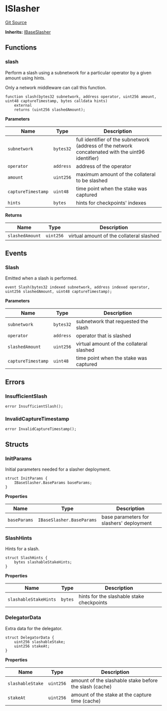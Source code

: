 # ISlasher
[Git Source](https://github.com/symbioticfi/core/blob/f05307516bbf31fe6a8fa180eab4a8d7068a66a2/src/interfaces/slasher/ISlasher.sol)

**Inherits:**
[IBaseSlasher](/Users/andreikorokhov/symbiotic/core/docs/autogen/src/src/interfaces/slasher/IBaseSlasher.sol/interface.IBaseSlasher.md)


## Functions
### slash

Perform a slash using a subnetwork for a particular operator by a given amount using hints.

Only a network middleware can call this function.


```solidity
function slash(bytes32 subnetwork, address operator, uint256 amount, uint48 captureTimestamp, bytes calldata hints)
    external
    returns (uint256 slashedAmount);
```
**Parameters**

|Name|Type|Description|
|----|----|-----------|
|`subnetwork`|`bytes32`|full identifier of the subnetwork (address of the network concatenated with the uint96 identifier)|
|`operator`|`address`|address of the operator|
|`amount`|`uint256`|maximum amount of the collateral to be slashed|
|`captureTimestamp`|`uint48`|time point when the stake was captured|
|`hints`|`bytes`|hints for checkpoints' indexes|

**Returns**

|Name|Type|Description|
|----|----|-----------|
|`slashedAmount`|`uint256`|virtual amount of the collateral slashed|


## Events
### Slash
Emitted when a slash is performed.


```solidity
event Slash(bytes32 indexed subnetwork, address indexed operator, uint256 slashedAmount, uint48 captureTimestamp);
```

**Parameters**

|Name|Type|Description|
|----|----|-----------|
|`subnetwork`|`bytes32`|subnetwork that requested the slash|
|`operator`|`address`|operator that is slashed|
|`slashedAmount`|`uint256`|virtual amount of the collateral slashed|
|`captureTimestamp`|`uint48`|time point when the stake was captured|

## Errors
### InsufficientSlash

```solidity
error InsufficientSlash();
```

### InvalidCaptureTimestamp

```solidity
error InvalidCaptureTimestamp();
```

## Structs
### InitParams
Initial parameters needed for a slasher deployment.


```solidity
struct InitParams {
    IBaseSlasher.BaseParams baseParams;
}
```

**Properties**

|Name|Type|Description|
|----|----|-----------|
|`baseParams`|`IBaseSlasher.BaseParams`|base parameters for slashers' deployment|

### SlashHints
Hints for a slash.


```solidity
struct SlashHints {
    bytes slashableStakeHints;
}
```

**Properties**

|Name|Type|Description|
|----|----|-----------|
|`slashableStakeHints`|`bytes`|hints for the slashable stake checkpoints|

### DelegatorData
Extra data for the delegator.


```solidity
struct DelegatorData {
    uint256 slashableStake;
    uint256 stakeAt;
}
```

**Properties**

|Name|Type|Description|
|----|----|-----------|
|`slashableStake`|`uint256`|amount of the slashable stake before the slash (cache)|
|`stakeAt`|`uint256`|amount of the stake at the capture time (cache)|

